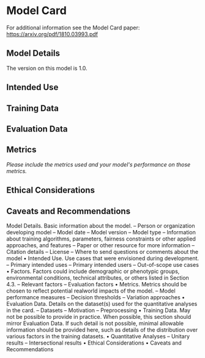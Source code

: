 # Model Card

For additional information see the Model Card paper: https://arxiv.org/pdf/1810.03993.pdf

## Model Details
The version on this model is 1.0. 
## Intended Use

## Training Data

## Evaluation Data

## Metrics
_Please include the metrics used and your model's performance on those metrics._

## Ethical Considerations

## Caveats and Recommendations


Model Details. Basic information about the model.
– Person or organization developing model
– Model date
– Model version
– Model type
– Information about training algorithms, parameters, fairness constraints or other applied approaches, and features
– Paper or other resource for more information
– Citation details
– License
– Where to send questions or comments about the model
• Intended Use. Use cases that were envisioned during development.
– Primary intended uses
– Primary intended users
– Out-of-scope use cases
• Factors. Factors could include demographic or phenotypic
groups, environmental conditions, technical attributes, or
others listed in Section 4.3.
– Relevant factors
– Evaluation factors
• Metrics. Metrics should be chosen to reflect potential realworld impacts of the model.
– Model performance measures
– Decision thresholds
– Variation approaches
• Evaluation Data. Details on the dataset(s) used for the
quantitative analyses in the card.
– Datasets
– Motivation
– Preprocessing
• Training Data. May not be possible to provide in practice.
When possible, this section should mirror Evaluation Data.
If such detail is not possible, minimal allowable information
should be provided here, such as details of the distribution
over various factors in the training datasets.
• Quantitative Analyses
– Unitary results
– Intersectional results
• Ethical Considerations
• Caveats and Recommendations
